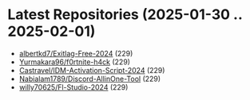 # Latest Repositories (2025-01-30 .. 2025-02-01)

- [albertkd7/Exitlag-Free-2024](https://github.com/albertkd7/Exitlag-Free-2024) (229)
- [Yurmakara96/f0rtnite-h4ck](https://github.com/Yurmakara96/f0rtnite-h4ck) (229)
- [Castravel/IDM-Activation-Script-2024](https://github.com/Castravel/IDM-Activation-Script-2024) (229)
- [Nabialam1789/Discord-AllinOne-Tool](https://github.com/Nabialam1789/Discord-AllinOne-Tool) (229)
- [willy70625/Fl-Studio-2024](https://github.com/willy70625/Fl-Studio-2024) (229)
